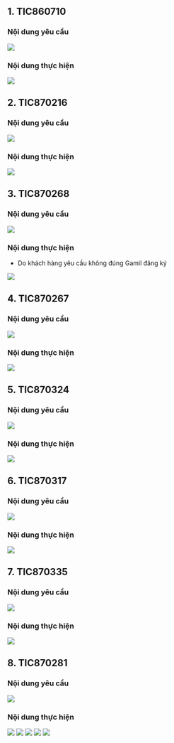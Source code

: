 ## 1. TIC860710
### Nội dung yêu cầu 
<img src="img/7.10.png">


### Nội dung thực hiện
<img src="img/7.11.png">


## 2. TIC870216 

### Nội dung yêu cầu 
<img src="img/7.12.png">


### Nội dung thực hiện
<img src="img/7.13.png">


## 3. TIC870268

### Nội dung yêu cầu 
<img src="img/7.14.png">


### Nội dung thực hiện
- Do khách hàng yêu cầu không đúng Gamil đăng ký 
<img src="img/7.15.png">



## 4. TIC870267

### Nội dung yêu cầu 
<img src="img/7.16.png">


### Nội dung thực hiện
<img src="img/7.17.png">


## 5. TIC870324

### Nội dung yêu cầu 
<img src="img/7.18.png">


### Nội dung thực hiện
<img src="img/7.19.png">

## 6. TIC870317

### Nội dung yêu cầu 
<img src="img/7.20.png">


### Nội dung thực hiện
<img src="img/7.21.png">


## 7. TIC870335

### Nội dung yêu cầu 
<img src="img/7.22.png">


### Nội dung thực hiện
<img src="img/7.23.png">

## 8. TIC870281

### Nội dung yêu cầu 
<img src="img/7.24.png">


### Nội dung thực hiện
<img src="img/7.25.png">

<img src="img/7.26.png">
<img src="img/7.27.png">
<img src="img/7.28.png">
<img src="img/7.29.png">

